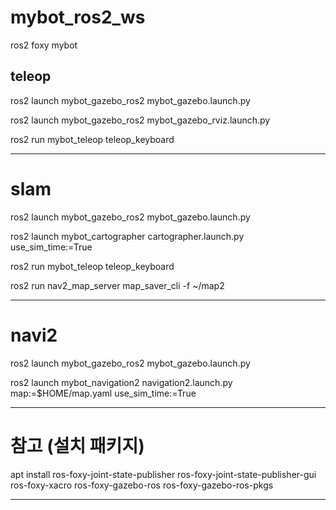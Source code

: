 # mybot_ros2_ws

ros2 foxy mybot

## teleop

ros2 launch mybot_gazebo_ros2 mybot_gazebo.launch.py

ros2 launch mybot_gazebo_ros2 mybot_gazebo_rviz.launch.py

ros2 run mybot_teleop teleop_keyboard

-----------------

# slam

ros2 launch mybot_gazebo_ros2 mybot_gazebo.launch.py

ros2 launch mybot_cartographer cartographer.launch.py use_sim_time:=True

ros2 run mybot_teleop teleop_keyboard

ros2 run nav2_map_server map_saver_cli -f ~/map2


-------------------

# navi2

ros2 launch mybot_gazebo_ros2 mybot_gazebo.launch.py

ros2 launch mybot_navigation2 navigation2.launch.py map:=$HOME/map.yaml use_sim_time:=True

-------------------------------------

# 참고 (설치 패키지)

apt install ros-foxy-joint-state-publisher ros-foxy-joint-state-publisher-gui ros-foxy-xacro ros-foxy-gazebo-ros ros-foxy-gazebo-ros-pkgs


---------------------------








